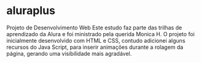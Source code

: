 # aluraplus
Projeto de Desenvolvimento Web
Este estudo faz parte das trilhas de aprendizado da Alura e foi ministrado pela querida Monica H. 
O projeto foi inicialmente desenvolvido com HTML e CSS, contudo adicionei alguns recursos do Java Script, para inserir animações durante a rolagem da página, gerando uma visibilidade mais agradável.
